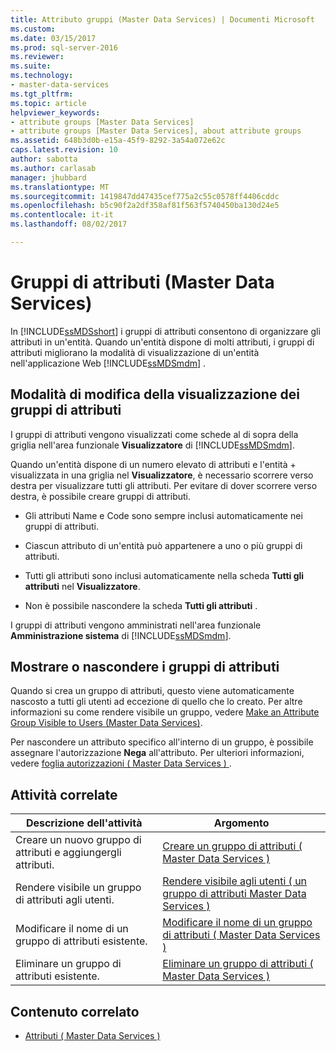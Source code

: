 ```yaml
---
title: Attributo gruppi (Master Data Services) | Documenti Microsoft
ms.custom: 
ms.date: 03/15/2017
ms.prod: sql-server-2016
ms.reviewer: 
ms.suite: 
ms.technology:
- master-data-services
ms.tgt_pltfrm: 
ms.topic: article
helpviewer_keywords:
- attribute groups [Master Data Services]
- attribute groups [Master Data Services], about attribute groups
ms.assetid: 648b3d0b-e15a-45f9-8292-3a54a072e62c
caps.latest.revision: 10
author: sabotta
ms.author: carlasab
manager: jhubbard
ms.translationtype: MT
ms.sourcegitcommit: 1419847dd47435cef775a2c55c0578ff4406cddc
ms.openlocfilehash: b5c90f2a2df358af81f563f5740450ba130d24e5
ms.contentlocale: it-it
ms.lasthandoff: 08/02/2017

---
```

# <a name="attribute-groups-master-data-services"></a>Gruppi di attributi (Master Data Services)
  In [!INCLUDE[ssMDSshort](../includes/ssmdsshort-md.md)] i gruppi di attributi consentono di organizzare gli attributi in un'entità. Quando un'entità dispone di molti attributi, i gruppi di attributi migliorano la modalità di visualizzazione di un'entità nell'applicazione Web [!INCLUDE[ssMDSmdm](../includes/ssmdsmdm-md.md)] .  
  
## <a name="how-attribute-groups-change-the-display"></a>Modalità di modifica della visualizzazione dei gruppi di attributi  
 I gruppi di attributi vengono visualizzati come schede al di sopra della griglia nell'area funzionale **Visualizzatore** di [!INCLUDE[ssMDSmdm](../includes/ssmdsmdm-md.md)].  
  
 Quando un'entità dispone di un numero elevato di attributi e l'entità + visualizzata in una griglia nel **Visualizzatore**, è necessario scorrere verso destra per visualizzare tutti gli attributi. Per evitare di dover scorrere verso destra, è possibile creare gruppi di attributi.  
  
-   Gli attributi Name e Code sono sempre inclusi automaticamente nei gruppi di attributi.  
  
-   Ciascun attributo di un'entità può appartenere a uno o più gruppi di attributi.  
  
-   Tutti gli attributi sono inclusi automaticamente nella scheda **Tutti gli attributi** nel **Visualizzatore**.  
  
-   Non è possibile nascondere la scheda **Tutti gli attributi** .  
  
 I gruppi di attributi vengono amministrati nell'area funzionale **Amministrazione sistema** di [!INCLUDE[ssMDSmdm](../includes/ssmdsmdm-md.md)].  
  
## <a name="show-or-hide-attribute-groups"></a>Mostrare o nascondere i gruppi di attributi  
 Quando si crea un gruppo di attributi, questo viene automaticamente nascosto a tutti gli utenti ad eccezione di quello che lo creato. Per altre informazioni su come rendere visibile un gruppo, vedere [Make an Attribute Group Visible to Users &#40;Master Data Services&#41;](../master-data-services/make-an-attribute-group-visible-to-users-master-data-services.md).  
  
 Per nascondere un attributo specifico all'interno di un gruppo, è possibile assegnare l'autorizzazione **Nega** all'attributo. Per ulteriori informazioni, vedere [foglia autorizzazioni &#40; Master Data Services &#41; ](../master-data-services/leaf-permissions-master-data-services.md).  
  
## <a name="related-tasks"></a>Attività correlate  
  
|Descrizione dell'attività|Argomento|  
|----------------------|-----------|  
|Creare un nuovo gruppo di attributi e aggiungergli attributi.|[Creare un gruppo di attributi &#40; Master Data Services &#41;](../master-data-services/create-an-attribute-group-master-data-services.md)|  
|Rendere visibile un gruppo di attributi agli utenti.|[Rendere visibile agli utenti &#40; un gruppo di attributi Master Data Services &#41;](../master-data-services/make-an-attribute-group-visible-to-users-master-data-services.md)|  
|Modificare il nome di un gruppo di attributi esistente.|[Modificare il nome di un gruppo di attributi &#40; Master Data Services &#41;](../master-data-services/change-an-attribute-group-name-master-data-services.md)|  
|Eliminare un gruppo di attributi esistente.|[Eliminare un gruppo di attributi &#40; Master Data Services &#41;](../master-data-services/delete-an-attribute-group-master-data-services.md)|  
  
## <a name="related-content"></a>Contenuto correlato  
  
-   [Attributi &#40; Master Data Services &#41;](../master-data-services/attributes-master-data-services.md)  
  
  
